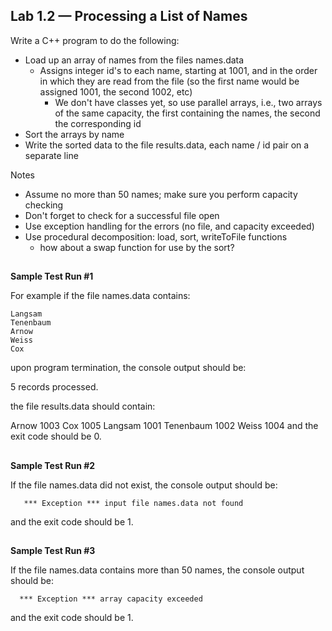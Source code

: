 ## Lab 1.2 — Processing a List of Names

Write a C++ program to do the following:
- Load up an array of names from the files names.data
  - Assigns integer id's to each name, starting at 1001, and in the order in which they are read from the file (so the first name would be assigned 1001, the second 1002, etc)
    - We don't have classes yet, so use parallel arrays, i.e., two arrays of the same capacity, the first containing the names, the second the corresponding id
- Sort the arrays by name
- Write the sorted data to the file results.data, each name / id pair on a separate line

Notes
- Assume no more than 50 names; make sure you perform capacity checking
- Don't forget to check for a successful file open
- Use exception handling for the errors (no file, and capacity exceeded)
- Use procedural decomposition: load, sort, writeToFile functions
  - how about a swap function for use by the sort?
  
##

**Sample Test Run #1**

For example if the file names.data contains:

```
Langsam
Tenenbaum
Arnow
Weiss
Cox
```
  
  
  
upon program termination, the console output should be:

  5 records processed.



the file results.data should contain:

  Arnow 1003
  Cox 1005
  Langsam 1001
  Tenenbaum 1002
  Weiss 1004
  and the exit code should be 0.
  
##
  
**Sample Test Run #2**

If the file names.data did not exist, the console output should be:

```
   *** Exception *** input file names.data not found
```

and the exit code should be 1.

##

**Sample Test Run #3**

If the file names.data contains more than 50 names, the console output should be:

```
  *** Exception *** array capacity exceeded
```
  
and the exit code should be 1.



